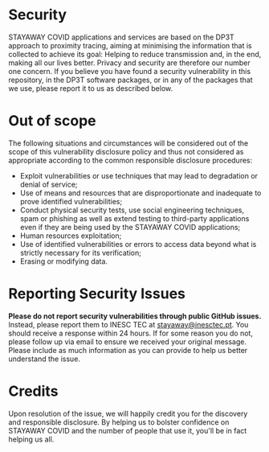 # Security
STAYAWAY COVID applications and services are based on the DP3T approach to proximity tracing, aiming at minimising the information that is collected to achieve its goal: Helping to reduce transmission and, in the end, making all our lives better.
Privacy and security are therefore our number one concern. If you believe you have found a security vulnerability in this repository, in the DP3T software packages, or in any of the packages that we use, please report it to us as described below.

# Out of scope
The following situations and circumstances will be considered out of the scope of this vulnerability disclosure policy and thus not considered as appropriate according to the common responsible disclosure procedures:
- Exploit vulnerabilities or use techniques that may lead to degradation or denial of service;
- Use of means and resources that are disproportionate and inadequate to prove identified vulnerabilities;
- Conduct physical security tests, use social engineering techniques, spam or phishing as well as extend testing to third-party applications even if they are being used by the STAYAWAY COVID applications;
- Human resources exploitation;
- Use of identified vulnerabilities or errors to access data beyond what is strictly necessary for its verification;
- Erasing or modifying data.


# Reporting Security Issues
**Please do not report security vulnerabilities through public GitHub issues.**
Instead, please report them to INESC TEC at stayaway@inesctec.pt. You should receive a response within 24 hours. If for some reason you do not, please follow up via email to ensure we received your original message. Please include as much information as you can provide to help us better understand the issue.

# Credits
Upon resolution of the issue, we will happily credit you for the discovery and responsible disclosure. By helping us to bolster confidence on STAYAWAY COVID and the number of people that use it, you'll be in fact helping us all.
